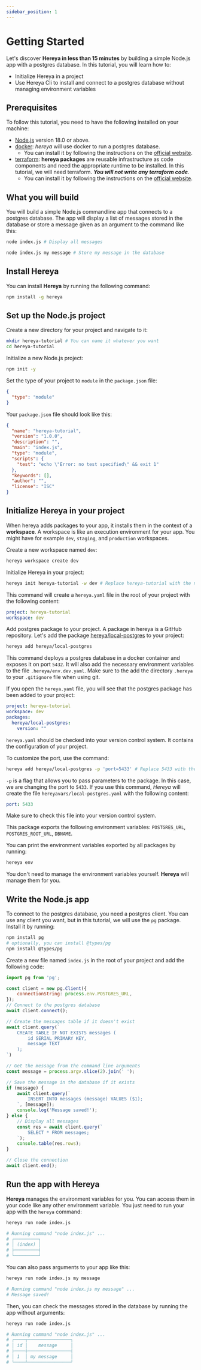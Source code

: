 ```yaml
---
sidebar_position: 1
---
```


# Getting Started

Let's discover **Hereya in less than 15 minutes** by building a simple Node.js app with a postgres database.
In this tutorial, you will learn how to:

- Initialize Hereya in a project
- Use Hereya Cli to install and connect to a postgres database without managing environment variables


## Prerequisites

To follow this tutorial, you need to have the following installed on your machine:
- [Node.js](https://nodejs.org/en/download/) version 18.0 or above.
- [docker](https://docs.docker.com/get-docker/): *hereya* will use docker to run a postgres database.
  - You can install it by following the instructions on the [official website](https://docs.docker.com/get-docker/).
- [terraform](https://learn.hashicorp.com/tutorials/terraform/install-cli): **hereya packages** are reusable 
  infrastructure as code components and need the appropriate runtime to be installed. In this tutorial, we will need 
  terraform. ***You will not write any terraform code***.
  - You can install it by following the instructions on the [official website](https://learn.hashicorp.com/tutorials/terraform/install-cli).


## What you will build

You will build a simple Node.js commandline app that connects to a postgres database. The app will display a list of 
messages stored in the database or store a message given as an argument to the command like this:

```bash
node index.js # Display all messages
```

```bash
node index.js my message # Store my message in the database
```

## Install Hereya

You can install **Hereya** by running the following command:

```bash
npm install -g hereya 
```

## Set up the Node.js project

Create a new directory for your project and navigate to it:

```bash
mkdir hereya-tutorial # You can name it whatever you want
cd hereya-tutorial
```

Initialize a new Node.js project:

```bash
npm init -y
```

Set the type of your project to `module` in the `package.json` file:

```json
{
  "type": "module"
}
```

Your `package.json` file should look like this:

```json
{
  "name": "hereya-tutorial",
  "version": "1.0.0",
  "description": "",
  "main": "index.js",
  "type": "module",
  "scripts": {
    "test": "echo \"Error: no test specified\" && exit 1"
  },
  "keywords": [],
  "author": "",
  "license": "ISC"
}
```

## Initialize Hereya in your project

When hereya adds packages to your app, it installs them in the context of a **workspace**. A workspace is like an 
execution environment for your app. You might have for example `dev`, `staging`, and `production` workspaces.

Create a new workspace named `dev`:

```bash
hereya workspace create dev
```

Initialize Hereya in your project:

```bash
hereya init hereya-tutorial -w dev # Replace hereya-tutorial with the name of your project
```

This command will create a `hereya.yaml` file in the root of your project with the following content:

```yaml
project: hereya-tutorial
workspace: dev
```

Add postgres package to your project. A package in hereya is a GitHub repository. Let's add the package 
[hereya/local-postgres](https://github.com/hereya/local-postgres) to your project:

```bash
hereya add hereya/local-postgres
```
This command deploys a postgres database in a docker container and exposes it on port `5432`. It will also add 
the necessary environment variables to the file `.hereya/env.dev.yaml`. Make sure to the add the directory `.hereya` 
to your `.gitignore` file when using git.

If you open the `hereya.yaml` file, you will see that the postgres package has been added to your project:

```yaml
project: hereya-tutorial
workspace: dev
packages:
  hereya/local-postgres:
    version: ""
```
`hereya.yaml` should be checked into your version control system. It contains the configuration of your project.

To customize the port, use the command:

```bash
hereya add hereya/local-postgres -p 'port=5433' # Replace 5433 with the port you want
```

`-p` is a flag that allows you to pass parameters to the package. In this case, we are changing the port to `5433`. 
If you use this command, *Hereya* will create the file `hereyavars/local-postgres.yaml` with the following content:

```yaml
port: 5433
```
Make sure to check this file into your version control system.

This package exports the following environment variables:
`POSTGRES_URL`, `POSTGRES_ROOT_URL`, `DBNAME`.

You can print the environment variables exported by all packages by running:

```bash
hereya env
```

You don't need to manage the environment variables yourself. **Hereya** will manage them for you.

## Write the Node.js app

To connect to the postgres database, you need a postgres client. You can use any client you want, but in this 
tutorial, we will use the `pg` package. Install it by running:

```bash
npm install pg
# optionally, you can install @types/pg
npm install @types/pg
```

Create a new file named `index.js` in the root of your project and add the following code:

```javascript
import pg from 'pg';

const client = new pg.Client({
    connectionString: process.env.POSTGRES_URL,
});
// Connect to the postgres database
await client.connect();

// Create the messages table if it doesn't exist
await client.query(`
    CREATE TABLE IF NOT EXISTS messages (
        id SERIAL PRIMARY KEY,
        message TEXT
    );
`)

// Get the message from the command line arguments
const message = process.argv.slice(2).join(' ');

// Save the message in the database if it exists
if (message) {
    await client.query(`
        INSERT INTO messages (message) VALUES ($1);
    `, [message]);
    console.log('Message saved!');
} else {
    // Display all messages
    const res = await client.query(`
        SELECT * FROM messages;
    `);
    console.table(res.rows);
}

// Close the connection
await client.end();
```

## Run the app with Hereya

**Hereya** manages the environment variables for you. You can access them in your code like any other environment variable.
You just need to run your app with the `hereya` command:

```bash
hereya run node index.js

# Running command "node index.js" ...
# ┌─────────┐
# │ (index) │
# ├─────────┤
# └─────────┘

```

You can also pass arguments to your app like this:

```bash
hereya run node index.js my message

# Running command "node index.js my message" ...
# Message saved!
```

Then, you can check the messages stored in the database by running the app without arguments:

```bash
hereya run node index.js

# Running command "node index.js" ...
# ┌────┬────────────────┐
# │ id │    message     │
# ├────┼────────────────┤
# │ 1  │ my message     │
# └────┴────────────────┘
```
